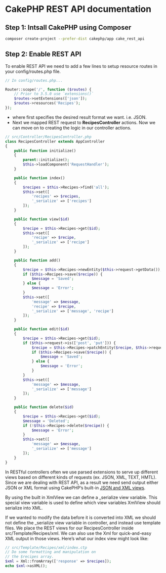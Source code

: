 # CakePHP REST API documentation

## Step 1: Intsall CakePHP using Composer

```bash
composer create-project --prefer-dist cakephp/app cake_rest_api
```
## Step 2: Enable REST API 

To enable REST API we need to add a few lines to setup resource routes in your config/routes.php file.

```php
// In config/routes.php...

Router::scope('/', function ($routes) {
    // Prior to 3.5.0 use `extensions()`
    $routes->setExtensions(['json']);
    $routes->resources('Recipes');
});
```

-  where first specifies the desired result format we want. i.e. JSON. 
- Next we mapped REST request to **RecipesController** actions. Now we can move on to creating the logic in our controller actions.

```php
// src/Controller/RecipesController.php
class RecipesController extends AppController
{
    public function initialize()
    {
        parent::initialize();
        $this->loadComponent('RequestHandler');
    }

    public function index()
    {
        $recipes = $this->Recipes->find('all');
        $this->set([
            'recipes' => $recipes,
            '_serialize' => ['recipes']
        ]);
    }

    public function view($id)
    {
        $recipe = $this->Recipes->get($id);
        $this->set([
            'recipe' => $recipe,
            '_serialize' => ['recipe']
        ]);
    }

    public function add()
    {
        $recipe = $this->Recipes->newEntity($this->request->getData());
        if ($this->Recipes->save($recipe)) {
            $message = 'Saved';
        } else {
            $message = 'Error';
        }
        $this->set([
            'message' => $message,
            'recipe' => $recipe,
            '_serialize' => ['message', 'recipe']
        ]);
    }

    public function edit($id)
    {
        $recipe = $this->Recipes->get($id);
        if ($this->request->is(['post', 'put'])) {
            $recipe = $this->Recipes->patchEntity($recipe, $this->request->getData());
            if ($this->Recipes->save($recipe)) {
                $message = 'Saved';
            } else {
                $message = 'Error';
            }
        }
        $this->set([
            'message' => $message,
            '_serialize' => ['message']
        ]);
    }

    public function delete($id)
    {
        $recipe = $this->Recipes->get($id);
        $message = 'Deleted';
        if (!$this->Recipes->delete($recipe)) {
            $message = 'Error';
        }
        $this->set([
            'message' => $message,
            '_serialize' => ['message']
        ]);
    }
}
```
In RESTful controllers often we use parsed extensions to serve up different views based on different kinds of requests (ex. JSON, XML, TEXT, HMTL). Since we are dealing with REST API, as a result we need send output either JSON or XML format using CakePHP’s built-in [JSON and XML views](https://book.cakephp.org/3.0/en/views/json-and-xml-views.html).

By using the built in XmlView we can define a _serialize view variable. This special view variable is used to define which view variables XmlView should serialize into XML.

If we wanted to modify the data before it is converted into XML we should not define the _serialize view variable in controller, and instead use template files. We place the REST views for our RecipesController inside src/Template/Recipes/xml. We can also use the Xml for quick-and-easy XML output in those views. Here’s what our index view might look like:
```php
// src/Template/Recipes/xml/index.ctp
// Do some formatting and manipulation on
// the $recipes array.
$xml = Xml::fromArray(['response' => $recipes]);
echo $xml->asXML();
```

